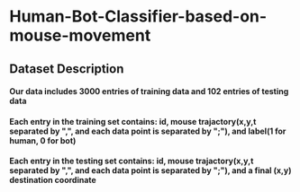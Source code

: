 # Human-Bot-Classifier-based-on-mouse-movement
## Dataset Description
#### Our data includes 3000 entries of training data and 102 entries of testing data
#### Each entry in the training set contains: id, mouse trajactory(x,y,t separated by ",", and each data point is separated by ";"), and label(1 for human, 0 for bot)
#### Each entry in the testing set contains: id, mouse trajactory(x,y,t separated by ",", and each data point is separated by ";"), and a final (x,y) destination coordinate
